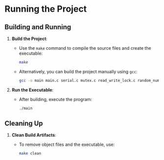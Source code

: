 # Running the Project

## Building and Running

1. **Build the Project**:
   - Use the `make` command to compile the source files and create the executable:

     ```bash
     make
     ```

   - Alternatively, you can build the project manually using `gcc`:

     ```bash
     gcc -o main main.c serial.c mutex.c read_write_lock.c random_numbers.c linked_list.c -lpthread -lm
     ```

2. **Run the Executable**:
   - After building, execute the program:

     ```bash
     ./main
     ```

## Cleaning Up

1. **Clean Build Artifacts**:
   - To remove object files and the executable, use:

     ```bash
     make clean
     ```

